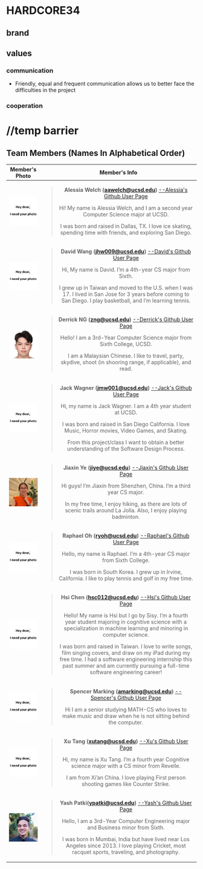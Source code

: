 # HARDCORE34

## brand

## values
### communication
- Friendly, equal and frequent communication allows us to better face the difficulties in the project

### cooperation




# //temp barrier

## Team Members (Names In Alphabetical Order)
|Member's Photo| Member's Info|
|:-:|:-:|
|<img style="float: left; " src="admin/../pictures/Alessia's%20Photo.jpg" width="100">|<blockquote> **Alessia Welch (aawelch@ucsd.edu)** [--Alessia's Github User Page](https://github.com/alessiawelch) <p>Hi! My name is Alessia Welch, and I am a second year Computer Science major at UCSD.</p> <p>I was born and raised in Dallas, TX. I love ice skating, spending time with friends, and exploring San Diego.</p> </blockquote>|
|<img style="float: left; " src="admin/../pictures/David's%20Photo.jpg" width="100">|<blockquote> **David Wang (jhw009@ucsd.edu)** [--David's Github User Page]( https://github.com/DavidWangwjhe)<p>Hi, My name is David. I’m a 4th-year CS major from Sixth.</p> <p>I grew up in Taiwan and moved to the U.S. when I was 17. I lived in San Jose for 3 years before coming to San Diego. I play basketball, and I’m learning tennis.</p></blockquote>|
|<img style="float: left; " src="admin/../pictures/Derrick's%20Photo.jpg" width="100">|<blockquote> **Derrick NG (zng@ucsd.edu)** [--Derrick's Github User Page](https://github.com/NGZheWee)<p>Hello! I am a 3rd-Year Computer Science major from Sixth College, UCSD.</p> <p>I am a Malaysian Chinese. I like to travel, party, skydive, shoot (in shooring range, if applicable), and read.</p></blockquote>|
|<img style="float: left; " src="admin/../pictures/Jack's%20Photo.jpg" width="100">|<blockquote> **Jack Wagner (jmw001@ucsd.edu)** [--Jack's Github User Page](https://github.com/Jackcool81)<p>Hi, my name is Jack Wagner. I am a 4th year student at UCSD.</p> <p> I was born and raised in San Diego California. I love Music, Horror movies, Video Games, and Skating.</p> <p>From this project/class I want to obtain a better understanding of the Software Design Process. </p></blockquote>|
|<img style="float: left; " src="admin/../pictures/JiaXin's%20Photo.jpg" width="100">|<blockquote> **Jiaxin Ye (jiye@ucsd.edu)** [--Jiaxin's Github User Page](https://github.com/jiaxin-yeah)<p>Hi guys! I’m Jiaxin from Shenzhen, China. I’m a third year CS major.</p> <p>In my free time, I enjoy hiking, as there are lots of scenic trails around La Jolla. Also, I enjoy playing badminton.</p></blockquote>|
|<img style="float: left; " src="admin/../pictures/Raphael's%20Photo.jpg" width="100">|<blockquote> **Raphael Oh (ryoh@ucsd.edu)** [--Raphael's Github User Page](https://github.com/raphaeloh96)<p>Hello, my name is Raphael. I’m a 4th-year CS major from Sixth College.</p> <p>I was born in South Korea. I grew up in Irvine, California. I like to play tennis and golf in my free time.</p></blockquote>|
|<img style="float: left; " src="admin/../pictures/Hsi's%20Photo.jpg" width="100">|<blockquote> **Hsi Chen (hsc012@ucsd.edu)** [--Hsi's Github User Page](https://github.com/hsc012)<p>Hello! My name is Hsi but I go by Sisy. I’m a fourth year student majoring in cognitive science with a specialization in machine learning and minoring in computer science.</p> <p> I was born and raised in Taiwan. I love to write songs, film singing covers, and draw on my iPad during my free time. I had a software engineering internship this past summer and am currently pursuing a full-time software engineering career!</p></blockquote>|
|<img style="float: left; " src="admin/../pictures/Spencer's%20Photo.jpg" width="100">|<blockquote> **Spencer Marking (amarking@ucsd.edu)** [--Spencer's Github User Page](https://github.com/asmarking  )<p>Hi I am a senior studying MATH-CS who loves to make music and draw when he is not sitting behind the computer.</p></blockquote>|
|<img style="float: left; " src="admin/../pictures/Xu's%20Photo.jpg" width="100">|<blockquote> **Xu Tang (xutang@ucsd.edu)** [--Xu's Github User Page](https://github.com/XuTang9)<p>Hi, my name is Xu Tang. I’m a fourth year Cognitive science major with a CS minor from Revelle.</p> <p>I am from Xi’an China. I love playing First person shooting games like Counter Strike.</p></blockquote>|
|<img style="float: left; " src="admin/../pictures/Yash's%20Photo.jpg" width="100">|<blockquote> **Yash Patki(ypatki@ucsd.edu)** [--Yash's Github User Page]( https://github.com/YashPatki02 )<p>Hello, I am a 3rd-Year Computer Engineering major and Business minor from Sixth.</p> <p>I was born in Mumbai, India but have lived near Los Angeles since 2013. I love playing Cricket, most racquet sports, traveling, and photography. </p></blockquote>|
